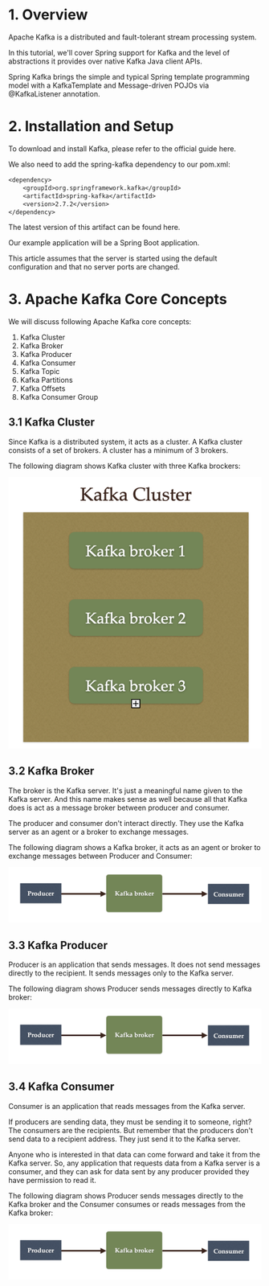 # 1. Overview

Apache Kafka is a distributed and fault-tolerant stream processing system.

In this tutorial, we'll cover Spring support for Kafka and the level of abstractions it provides over native Kafka Java client APIs.

Spring Kafka brings the simple and typical Spring template programming model with a KafkaTemplate and Message-driven POJOs via @KafkaListener annotation.

# 2. Installation and Setup
To download and install Kafka, please refer to the official guide here.

We also need to add the spring-kafka dependency to our pom.xml:

```maven
<dependency>
    <groupId>org.springframework.kafka</groupId>
    <artifactId>spring-kafka</artifactId>
    <version>2.7.2</version>
</dependency>
```
The latest version of this artifact can be found here.

Our example application will be a Spring Boot application.

This article assumes that the server is started using the default configuration and that no server ports are changed.

# 3. Apache Kafka Core Concepts

We will discuss following Apache Kafka core concepts:

1. Kafka Cluster
2. Kafka Broker
3. Kafka Producer
4. Kafka Consumer
5. Kafka Topic
6. Kafka Partitions
7. Kafka Offsets
8. Kafka Consumer Group

## 3.1 Kafka Cluster

Since Kafka is a distributed system, it acts as a cluster. A Kafka cluster consists of a set of brokers. A cluster has a minimum of 3 brokers.

The following diagram shows Kafka cluster with three Kafka brockers:

![windows](img/Screenshot%202022-05-05%20at%202.40.02%20PM.png)

## 3.2 Kafka Broker

The broker is the Kafka server. It's just a meaningful name given to the Kafka server. And this name makes sense as well because all that Kafka does is act as a message broker between producer and consumer.

The producer and consumer don't interact directly. They use the Kafka server as an agent or a broker to exchange messages.

The following diagram shows a Kafka broker, it acts as an agent or broker to exchange messages between Producer and Consumer:

![windows](img/Screenshot%202022-05-05%20at%202.42.18%20PM.png)

## 3.3 Kafka Producer

Producer is an application that sends messages. It does not send messages directly to the recipient. It sends messages only to the Kafka server.

The following diagram shows Producer sends messages directly to Kafka broker:

![windows](img/Screenshot%202022-05-05%20at%202.42.18%20PM.png)

## 3.4 Kafka Consumer

Consumer is an application that reads messages from the Kafka server.

If producers are sending data, they must be sending it to someone, right? The consumers are the recipients. But remember that the producers don't send data to a recipient address. They just send it to the Kafka server.

Anyone who is interested in that data can come forward and take it from the Kafka server. So, any application that requests data from a Kafka server is a consumer, and they can ask for data sent by any producer provided they have permission to read it.

The following diagram shows Producer sends messages directly to the Kafka broker and the Consumer consumes or reads messages from the Kafka broker:

![windows](img/Screenshot%202022-05-05%20at%202.42.18%20PM.png)